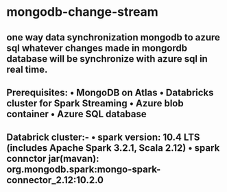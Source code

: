 # mongodb-change-stream
one way data synchronization mongodb to azure sql whatever changes made in mongordb database will be synchronize with azure sql in real time.
-------------------------------------------------------------------------------------------------------------------------------
Prerequisites:
•	MongoDB on Atlas
•	Databricks cluster for Spark Streaming
•	Azure blob container
•	Azure SQL database
-------------------------------------------------------------------------------------------------------------------------------
Databrick cluster:-
• spark version: 10.4 LTS (includes Apache Spark 3.2.1, Scala 2.12)
• spark connctor jar(mavan): org.mongodb.spark:mongo-spark-connector_2.12:10.2.0
-------------------------------------------------------------------------------------------------------------------------------
